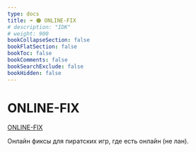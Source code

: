 ```yaml
---
type: docs
title: ➡️ 🟠 ONLINE-FIX
# description: "IDK"
# weight: 900
bookCollapseSection: false
bookFlatSection: false
bookToc: false
bookComments: false
bookSearchExclude: false
bookHidden: false
---
```


# ONLINE-FIX

[ONLINE-FIX](https://online-fix.me/?nt)

Онлайн фиксы для пиратских игр, где есть онлайн (не лан).
